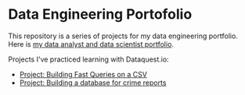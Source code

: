 # Data Engineering Portofolio
This repository is a series of projects for my data engineering portfolio. Here is [my data analyst and data scientist portfolio](https://github.com/creativesarjun/data-analyst-and-data-scientist-portfolio).


Projects I've practiced learning with Dataquest.io:
* [Project: Building Fast Queries on a CSV](https://github.com/creativesarjun/data-engineering-portfolio/blob/main/project-1-building-fast-queries-on-a-csv.ipynb)
* [Project: Building a database for crime reports](https://github.com/creativesarjun/data-engineering-portfolio/blob/main/project-2-building-a-database-for-crime-reports.ipynb)
